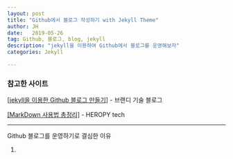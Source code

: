 ```yaml
---
layout: post
title: "Github에서 블로그 작성하기 with Jekyll Theme"
author: JH
date:   2019-05-26
tag: Github, 블로그, blog, jekyll
description: "jekyll을 이용하여 Github에서 블로그를 운영해보자"
categories: Jekyll

---
```


### 참고한 사이트

[[jekyll을 이용한 Github 블로그 만들기]](http://labs.brandi.co.kr/2018/05/14/chunbs.html) - 브랜디 기술 블로그

[[MarkDown 사용법 총정리]](https://heropy.blog/2017/09/30/markdown/) - HEROPY tech

---

Github 블로그를 운영하기로 결심한 이유

1.
